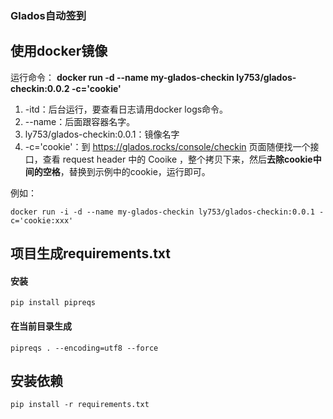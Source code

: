 ### Glados自动签到


## 使用docker镜像

运行命令：
<b> docker run -d --name my-glados-checkin ly753/glados-checkin:0.0.2 -c='cookie'  </b>

1. -itd：后台运行，要查看日志请用docker logs命令。
2. --name：后面跟容器名字。
3. ly753/glados-checkin:0.0.1：镜像名字
4. -c='cookie'：到 https://glados.rocks/console/checkin 页面随便找一个接口，查看 request header 中的 Cooike ，整个拷贝下来，然后<b>去除cookie中间的空格</b>，替换到示例中的cookie，运行即可。

例如：
```shell
docker run -i -d --name my-glados-checkin ly753/glados-checkin:0.0.1 -c='cookie:xxx'
```

## 项目生成requirements.txt
#### 安装
```shell
pip install pipreqs
```

#### 在当前目录生成
```shell
pipreqs . --encoding=utf8 --force
```

## 安装依赖
```shell
pip install -r requirements.txt
```